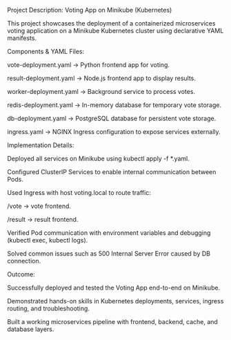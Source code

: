  Project Description: Voting App on Minikube (Kubernetes)

This project showcases the deployment of a containerized microservices voting application on a Minikube Kubernetes cluster using declarative YAML manifests.

 Components & YAML Files:

vote-deployment.yaml → Python frontend app for voting.

result-deployment.yaml → Node.js frontend app to display results.

worker-deployment.yaml → Background service to process votes.

redis-deployment.yaml → In-memory database for temporary vote storage.

db-deployment.yaml → PostgreSQL database for persistent vote storage.

ingress.yaml → NGINX Ingress configuration to expose services externally.

 Implementation Details:

Deployed all services on Minikube using kubectl apply -f *.yaml.

Configured ClusterIP Services to enable internal communication between Pods.

Used Ingress with host voting.local to route traffic:

/vote → vote frontend.

/result → result frontend.

Verified Pod communication with environment variables and debugging (kubectl exec, kubectl logs).

Solved common issues such as 500 Internal Server Error caused by DB connection.

Outcome:

Successfully deployed and tested the Voting App end-to-end on Minikube.

Demonstrated hands-on skills in Kubernetes deployments, services, ingress routing, and troubleshooting.

Built a working microservices pipeline with frontend, backend, cache, and database layers.
